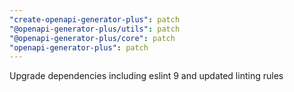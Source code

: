 ```yaml
---
"create-openapi-generator-plus": patch
"@openapi-generator-plus/utils": patch
"@openapi-generator-plus/core": patch
"openapi-generator-plus": patch
---
```


Upgrade dependencies including eslint 9 and updated linting rules
